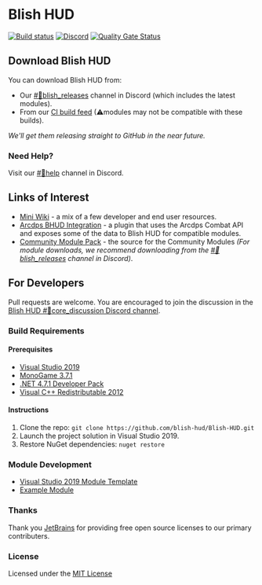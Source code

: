 ﻿# Blish HUD
[![Build status](https://ci.appveyor.com/api/projects/status/43fg2d3hy4jt5ip1?svg=true)](https://ci.appveyor.com/project/dlamkins/blish-hud/branch/dev/artifacts)
[![Discord](https://img.shields.io/discord/531175899588984842.svg?logo=discord&logoColor=%237289DA)](https://discord.gg/FYKN3qh)
[![Quality Gate Status](https://sonarcloud.io/api/project_badges/measure?branch=dev&project=blish-hud_Blish-HUD&metric=alert_status)](https://sonarcloud.io/dashboard?id=blish-hud_Blish-HUD&branch=dev)


## Download Blish HUD

You can download Blish HUD from:
- Our [#💾blish_releases](https://discord.gg/2HKg78n) channel in Discord (which includes the latest modules).
- From our [CI build feed](https://ci.appveyor.com/project/dlamkins/blish-hud/branch/dev/artifacts) (⚠modules may not be compatible with these builds).

*We'll get them releasing straight to GitHub in the near future.*

### Need Help?

Visit our [#💢help](https://discord.gg/qJdUhdG) channel in Discord.

## Links of Interest

- [Mini Wiki](https://github.com/blish-hud/Blish-HUD/wiki) - a mix of a few developer and end user resources.
- [Arcdps BHUD Integration](https://github.com/blish-hud/arcdps-bhud) - a plugin that uses the Arcdps Combat API and exposes some of the data to Blish HUD for compatible modules.
- [Community Module Pack](https://github.com/blish-hud/Community-Module-Pack) - the source for the Community Modules 
*(For module downloads, we recommend downloading from the [#💾blish_releases](https://discord.gg/2HKg78n) channel in Discord)*.

## For Developers

Pull requests are welcome. You are encouraged to join the discussion in the [Blish HUD #🔨core_discussion Discord channel](https://discord.gg/nGbd3kU).

### Build Requirements

#### Prerequisites

- [Visual Studio 2019](https://visualstudio.microsoft.com/vs/)
- [MonoGame 3.7.1](http://community.monogame.net/t/monogame-3-7-1-release/11173)
- [.NET 4.7.1 Developer Pack](https://www.microsoft.com/en-us/download/details.aspx?id=56119)
- [Visual C++ Redistributable 2012](https://www.microsoft.com/en-us/download/details.aspx?id=30679)

#### Instructions

1.  Clone the repo: `git clone https://github.com/blish-hud/Blish-HUD.git`
2.  Launch the project solution in Visual Studio 2019.
3.  Restore NuGet dependencies: `nuget restore`

### Module Development

- [Visual Studio 2019 Module Template](https://github.com/blish-hud/Module-Template)
- [Example Module](https://github.com/blish-hud/Example-Blish-HUD-Module/blob/master/README.md)

### Thanks

Thank you [JetBrains](https://www.jetbrains.com/?from=Blish%20HUD) for providing free open source licenses to our primary contributers.

### License

Licensed under the [MIT License](https://choosealicense.com/licenses/mit/)
